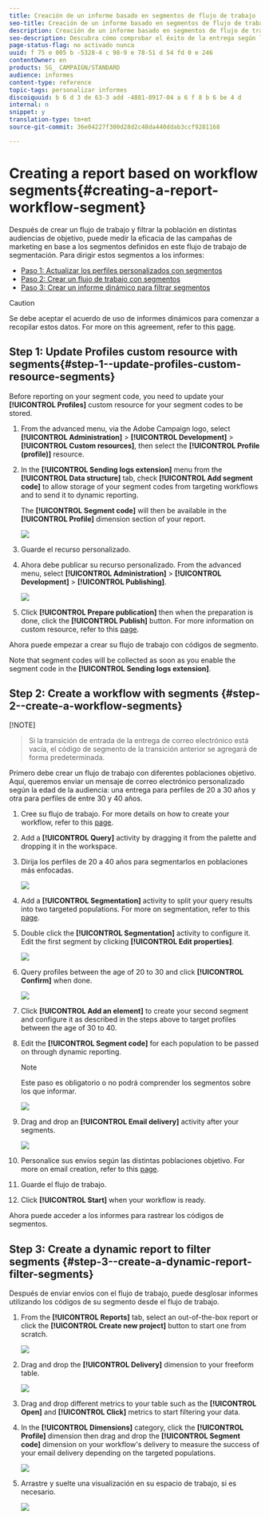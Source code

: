 ```yaml
---
title: Creación de un informe basado en segmentos de flujo de trabajo
seo-title: Creación de un informe basado en segmentos de flujo de trabajo
description: Creación de un informe basado en segmentos de flujo de trabajo
seo-description: Descubra cómo comprobar el éxito de la entrega según los segmentos de los flujos de trabajo en los informes.
page-status-flag: no activado nunca
uuid: f 75 e 005 b -5328-4 c 98-9 e 78-51 d 54 fd 0 e 246
contentOwner: en
products: SG_ CAMPAIGN/STANDARD
audience: informes
content-type: reference
topic-tags: personalizar informes
discoiquuid: b 6 d 3 de 63-3 add -4881-8917-04 a 6 f 8 b 6 be 4 d
internal: n
snippet: y
translation-type: tm+mt
source-git-commit: 36e04227f300d28d2c48da440ddab3ccf9281168

---
```



# Creating a report based on workflow segments{#creating-a-report-workflow-segment}

Después de crear un flujo de trabajo y filtrar la población en distintas audiencias de objetivo, puede medir la eficacia de las campañas de marketing en base a los segmentos definidos en este flujo de trabajo de segmentación.
Para dirigir estos segmentos a los informes:

* [Paso 1: Actualizar los perfiles personalizados con segmentos](#step-1--update-profiles-custom-resource-segments)
* [Paso 2: Crear un flujo de trabajo con segmentos](#step-2--create-a-workflow-segments)
* [Paso 3: Crear un informe dinámico para filtrar segmentos](#step-3--create-a-dynamic-report-filter-segments)

>[!CAUTION]
>Se debe aceptar el acuerdo de uso de informes dinámicos para comenzar a recopilar estos datos.
>For more on this agreement, refer to this [page](../../reporting/using/about-dynamic-reports.md#dynamic-reporting-usage-agreement).

## Step 1: Update Profiles custom resource with segments{#step-1--update-profiles-custom-resource-segments}

Before reporting on your segment code, you need to update your **[!UICONTROL Profiles]** custom resource for your segment codes to be stored.

1. From the advanced menu, via the Adobe Campaign logo, select **[!UICONTROL Administration]** &gt; **[!UICONTROL Development]** &gt; **[!UICONTROL Custom resources]**, then select the **[!UICONTROL Profile (profile)]** resource.
1. In the **[!UICONTROL Sending logs extension]** menu from the **[!UICONTROL Data structure]** tab, check **[!UICONTROL Add segment code]** to allow storage of your segment codes from targeting workflows and to send it to dynamic reporting.

   The **[!UICONTROL Segment code]** will then be available in the **[!UICONTROL Profile]** dimension section of your report.

   ![](assets/report_segment_4.png)

1. Guarde el recurso personalizado.

1. Ahora debe publicar su recurso personalizado.
From the advanced menu, select **[!UICONTROL Administration]** &gt; **[!UICONTROL Development]** &gt; **[!UICONTROL Publishing]**.

   ![](assets/custom_profile_7.png)

1. Click **[!UICONTROL Prepare publication]** then when the preparation is done, click the **[!UICONTROL Publish]** button. For more information on custom resource, refer to this [page](../../developing/using/updating-the-database-structure.md).

Ahora puede empezar a crear su flujo de trabajo con códigos de segmento.

Note that segment codes will be collected as soon as you enable the segment code in the **[!UICONTROL Sending logs extension]**.

## Step 2: Create a workflow with segments {#step-2--create-a-workflow-segments}

[!NOTE]
>Si la transición de entrada de la entrega de correo electrónico está vacía, el código de segmento de la transición anterior se agregará de forma predeterminada.

Primero debe crear un flujo de trabajo con diferentes poblaciones objetivo. Aquí, queremos enviar un mensaje de correo electrónico personalizado según la edad de la audiencia: una entrega para perfiles de 20 a 30 años y otra para perfiles de entre 30 y 40 años.

1. Cree su flujo de trabajo. For more details on how to create your workflow, refer to this [page](../../automating/using/building-a-workflow.md).

1. Add a **[!UICONTROL Query]** activity by dragging it from the palette and dropping it in the workspace.

1. Dirija los perfiles de 20 a 40 años para segmentarlos en poblaciones más enfocadas.

   ![](assets/report_segment_1.png)

1. Add a **[!UICONTROL Segmentation]** activity to split your query results into two targeted populations. For more on segmentation, refer to this [page](../../automating/using/targeting-data.md#segmenting-data).

1. Double click the **[!UICONTROL Segmentation]** activity to configure it. Edit the first segment by clicking **[!UICONTROL Edit properties]**.

   ![](assets/report_segment_7.png)

1. Query profiles between the age of 20 to 30 and click **[!UICONTROL Confirm]** when done.

   ![](assets/report_segment_8.png)

1. Click **[!UICONTROL Add an element]** to create your second segment and configure it as described in the steps above to target profiles between the age of 30 to 40.

1. Edit the **[!UICONTROL Segment code]** for each population to be passed on through dynamic reporting.

   >[!NOTE]
   >Este paso es obligatorio o no podrá comprender los segmentos sobre los que informar.

   ![](assets/report_segment_9.png)

1. Drag and drop an **[!UICONTROL Email delivery]** activity after your segments.

   ![](assets/report_segment_3.png)

1. Personalice sus envíos según las distintas poblaciones objetivo. For more on email creation, refer to this [page](../../designing/using/about-email-content-design.md).

1. Guarde el flujo de trabajo.

1. Click **[!UICONTROL Start]** when your workflow is ready.

Ahora puede acceder a los informes para rastrear los códigos de segmentos.

## Step 3: Create a dynamic report to filter segments {#step-3--create-a-dynamic-report-filter-segments}

Después de enviar envíos con el flujo de trabajo, puede desglosar informes utilizando los códigos de su segmento desde el flujo de trabajo.

1. From the **[!UICONTROL Reports]** tab, select an out-of-the-box report or click the **[!UICONTROL Create new project]** button to start one from scratch.

   ![](assets/custom_profile_18.png)
1. Drag and drop the **[!UICONTROL Delivery]** dimension to your freeform table.

   ![](assets/report_segment_5.png)

1. Drag and drop different metrics to your table such as the **[!UICONTROL Open]** and **[!UICONTROL Click]** metrics to start filtering your data.
1. In the **[!UICONTROL Dimensions]** category, click the **[!UICONTROL Profile]** dimension then drag and drop the **[!UICONTROL Segment code]** dimension on your workflow's delivery to measure the success of your email delivery depending on the targeted populations.

   ![](assets/report_segment_6.png)

1. Arrastre y suelte una visualización en su espacio de trabajo, si es necesario.

   ![](assets/report_segment_10.png)
